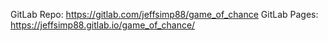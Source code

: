 GitLab Repo: https://gitlab.com/jeffsimp88/game_of_chance
GitLab Pages: https://jeffsimp88.gitlab.io/game_of_chance/

